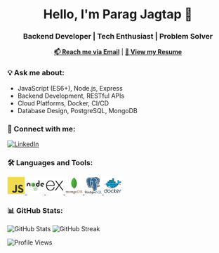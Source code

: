 <h1 align="center">Hello, I'm Parag Jagtap 👋</h1>
<h3 align="center">Backend Developer | Tech Enthusiast | Problem Solver</h3>

<p align="center">
  <a href="mailto:paragjagtap08@gmail.com"><strong>📫 Reach me via Email</strong></a> |
  <a href="https://drive.google.com/file/d/1GSlcBck2G8w6T-1iCeAi7VXIZ4uaVonI/view?usp=drive_link"><strong>📄 View my Resume</strong></a>
</p>

<h3 align="left">💡 Ask me about:</h3>
<ul>
  <li>JavaScript (ES6+), Node.js, Express</li>
  <li>Backend Development, RESTful APIs</li>
  <li>Cloud Platforms, Docker, CI/CD</li>
  <li>Database Design, PostgreSQL, MongoDB</li>
</ul>

<h3 align="left">🔗 Connect with me:</h3>
<p align="left">
  <a href="https://www.linkedin.com/in/parag-jagtap-142bab175/" target="_blank">
    <img src="https://img.shields.io/badge/LinkedIn-0077b5?style=flat&logo=linkedin&logoColor=white" alt="LinkedIn" height="30" />
  </a>
</p>

<h3 align="left">🛠 Languages and Tools:</h3>
<p align="left">
  <a href="https://developer.mozilla.org/en-US/docs/Web/JavaScript" target="_blank" rel="noreferrer">
    <img src="https://raw.githubusercontent.com/devicons/devicon/master/icons/javascript/javascript-original.svg" alt="JavaScript" width="40" height="40"/>
  </a>
  <a href="https://nodejs.org/" target="_blank" rel="noreferrer">
    <img src="https://raw.githubusercontent.com/devicons/devicon/master/icons/nodejs/nodejs-original-wordmark.svg" alt="Node.js" width="40" height="40"/>
  </a>
  <a href="https://expressjs.com/" target="_blank" rel="noreferrer">
    <img src="https://raw.githubusercontent.com/devicons/devicon/master/icons/express/express-original.svg" alt="Express" width="40" height="40"/>
  </a>
  <a href="https://www.mongodb.com/" target="_blank" rel="noreferrer">
    <img src="https://raw.githubusercontent.com/devicons/devicon/master/icons/mongodb/mongodb-original-wordmark.svg" alt="MongoDB" width="40" height="40"/>
  </a>
  <a href="https://www.postgresql.org/" target="_blank" rel="noreferrer">
    <img src="https://raw.githubusercontent.com/devicons/devicon/master/icons/postgresql/postgresql-original-wordmark.svg" alt="PostgreSQL" width="40" height="40"/>
  </a>
  <a href="https://www.docker.com/" target="_blank" rel="noreferrer">
    <img src="https://raw.githubusercontent.com/devicons/devicon/master/icons/docker/docker-original-wordmark.svg" alt="Docker" width="40" height="40"/>
  </a>
</p>

<h3 align="left">📊 GitHub Stats:</h3>
<p align="left">
  <img src="https://github-readme-stats.vercel.app/api?username=itsparagjagtap&show_icons=true&locale=en" alt="GitHub Stats" />
  <img src="https://github-readme-streak-stats.herokuapp.com/?user=itsparagjagtap" alt="GitHub Streak" />
</p>

<p align="left">
  <img src="https://komarev.com/ghpvc/?username=itsparagjagtap&label=Profile%20views&color=0e75b6&style=flat" alt="Profile Views" />
</p>
